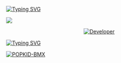 <a href="https://git.io/typing-svg"><img src="https://readme-typing-svg.demolab.com?font=Black+Ops+One&size=100&pause=1000&color=8A2BE2&center=true&width=1000&height=200&lines=POPKID-BMX" alt="Typing SVG" /></a>
  </div>
<a><img src='https://files.catbox.moe/kiy0hl.jpg'/></a>

<p align="center">
  <a href="https://github.com/devpopkid"><img title="Developer" src="https://img.shields.io/badge/Author-POPKID%20BMX-FF00FF.svg?style=big-square&logo=github" /></a>
</p>

[![Typing SVG](https://readme-typing-svg.herokuapp.com?font=monospace-ExtraBold&color=blue&lines=𝗙𝗢𝗥𝗞+𝗔𝗡𝗗+𝗦𝗧𝗔𝗥+⭐+𝗥𝗘𝗣𝗢)](https://git.io/typing-svg)
 <p align="lift">
 <a href="https://github.com/devpopkid/POPKID-BMX/fork"><img title="POPKID-BMX" src="https://img.shields.io/badge/FORK-POPKID-BMX -h?color=008000&style=for-the-badge&logo=github"></a>

